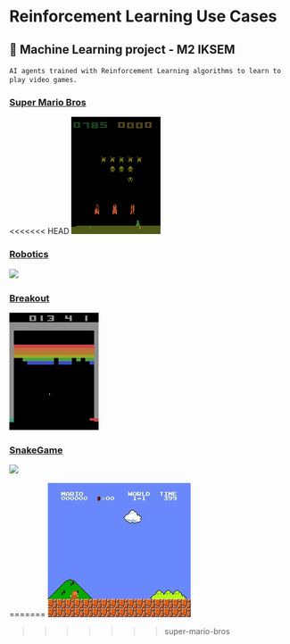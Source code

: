 # Reinforcement Learning Use Cases

## 🧠 Machine Learning project - M2 IKSEM

    AI agents trained with Reinforcement Learning algorithms to learn to play video games.

### [Super Mario Bros](./super-mario-bros/)

<<<<<<< HEAD
![](./images/space_invaders.gif)

### [Robotics](./robotic/)

<p>
    <img src="https://github.com/da-ekchajzer/reinforcement_learning_use_cases/blob/master/images/test_panda_push.gif" width="250">
</p>

### [Breakout](./breakout/)
![](./images/breakout.gif)


### [SnakeGame](./SnakeGame/)


<p>
    <img src="https://github.com/da-ekchajzer/reinforcement_learning_use_cases/blob/master/images/snake.gif" width="250">
</p>



=======
![](./images/super_mario_bros.gif)
>>>>>>> super-mario-bros
